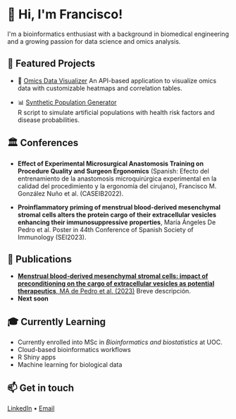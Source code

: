# 👋 Hi, I'm Francisco!
I'm a bioinformatics enthusiast with a background in biomedical engineering and a growing passion for data science and omics analysis.

## 🔬 Featured Projects

- 🔗 [Omics Data Visualizer](https://github.com/frgonzanu/API_omic-visualization)
  An API-based application to visualize omics data with customizable heatmaps and correlation tables.

- 📊 [Synthetic Population Generator](https://github.com/frgonzanu/Disease_artif_population_ORs)  
  R script to simulate artificial populations with health risk factors and disease probabilities.

## 🏛️ Conferences
- **Effect of Experimental Microsurgical Anastomosis Training on Procedure Quality and Surgeon Ergonomics** (Spanish: Efecto del entrenamiento de la anastomosis microquirúrgica experimental en la calidad del procedimiento y la ergonomía del cirujano), Francisco M. González Nuño et al. (CASEIB2022).

  
- **Proinflammatory priming of menstrual blood-derived mesenchymal stromal cells alters the protein cargo of their extracellular vesicles enhancing their immunosuppressive properties**, María Ángeles De Pedro et al. Poster in 44th Conference of Spanish Society of Immunology (SEI2023).



## 📄 Publications

- [**Menstrual blood-derived mesenchymal stromal cells: impact of preconditioning on the
cargo of extracellular vesicles as potential therapeutics**, MA de Pedro et al. (2023)](https://doi.org/10.1186/s13287-023-03413-5)
  Breve descripción.
- **Next soon** 

## 🎓 Currently Learning
- Currently enrolled into MSc in *Bioinformatics and biostatistics* at UOC.
- Cloud-based bioinformatics workflows  
- R Shiny apps  
- Machine learning for biological data

## 📫 Get in touch
[LinkedIn](https://www.linkedin.com/in/francisco-manuel-gonzalez-nuno/) • [Email](mailto:paco.gonzaln@gmail.com)
